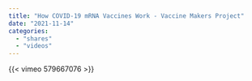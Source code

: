 ```yaml
---
title: "How COVID-19 mRNA Vaccines Work - Vaccine Makers Project"
date: "2021-11-14"
categories:
  - "shares"
  - "videos"
---
```


{{< vimeo 579667076 >}}
